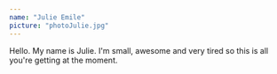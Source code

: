 ```yaml
---
name: "Julie Emile"
picture: "photoJulie.jpg"
---
```


Hello. My name is Julie. I'm small, awesome and very tired so this is all you're getting at the moment.